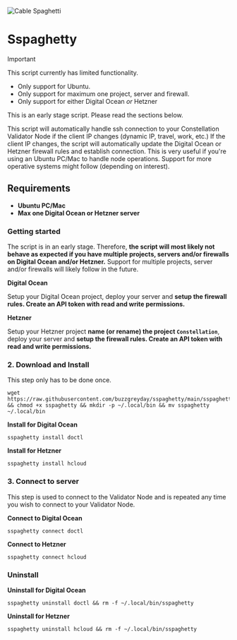 ![Cable Spaghetti](https://helios-i.mashable.com/imagery/articles/05Iodbvms58ia2wLGLaBa0C/hero-image.fill.size_1248x702.v1623387584.jpg)
# Sspaghetty

> [!IMPORTANT]
> This script currently has limited functionality. 
> * Only support for Ubuntu.
> * Only support for maximum one project, server and firewall.
> * Only support for either Digital Ocean *or* Hetzner

This is an early stage script. Please read the sections below.

This script will automatically handle ssh connection to your Constellation Validator Node if the client IP changes (dynamic IP, travel, work, etc.) If the client IP changes, the script will automatically update the Digital Ocean or Hetzner firewall rules and establish connection. This is very useful if you're using an Ubuntu PC/Mac to handle node operations. Support for more operative systems might follow (depending on interest). 

## Requirements

* __**Ubuntu PC/Mac**__
* __**Max one Digital Ocean or Hetzner server**__

### Getting started

The script is in an early stage. Therefore, __**the script will most likely not behave as expected if you have multiple projects, servers and/or firewalls on Digital Ocean and/or Hetzner.**__ Support for multiple projects, server and/or firewalls will likely follow in the future.

**Digital Ocean**

Setup your Digital Ocean project, deploy your server and __**setup the firewall rules. Create an API token with read and write permissions.**__

**Hetzner**

Setup your Hetzner project __**name (or rename) the project `Constellation`**__, deploy your server and __**setup the firewall rules. Create an API token with read and write permissions.**__

### 2. Download and Install

This step only has to be done once.

```
wget https://raw.githubusercontent.com/buzzgreyday/sspaghetty/main/sspaghetty && chmod +x sspaghetty && mkdir -p ~/.local/bin && mv sspaghetty ~/.local/bin
```
**Install for Digital Ocean**
```
sspaghetty install doctl
```
**Install for Hetzner**
```
sspaghetty install hcloud
```
### 3. Connect to server

This step is used to connect to the Validator Node and is repeated any time you wish to connect to your Validator Node.

**Connect to Digital Ocean**
```
sspaghetty connect doctl
```
**Connect to Hetzner**
```
sspaghetty connect hcloud
```
### Uninstall
**Uninstall for Digital Ocean**
```
sspaghetty uninstall doctl && rm -f ~/.local/bin/sspaghetty
```
**Uninstall for Hetzner**
```
sspaghetty uninstall hcloud && rm -f ~/.local/bin/sspaghetty
```